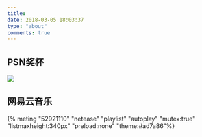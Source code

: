 ```yaml
---
title: 
date: 2018-03-05 18:03:37
type: "about"
comments: true
---
```

## PSN奖杯
<a href="https://psnprofiles.com/ElieTowa"><img src="https://card.psnprofiles.com/2/ElieTowa.png" border="0"></a>
## 网易云音乐

{% meting "52921110" "netease" "playlist" "autoplay" "mutex:true" "listmaxheight:340px" "preload:none" "theme:#ad7a86"%}